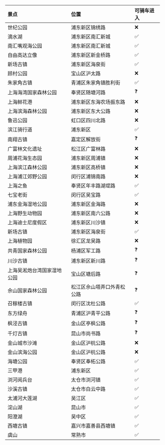 | 景点 | 位置 | 可骑车进入 | 
| :--- | :--- | :--- |
| 世纪公园 | 浦东新区锦绣路 | :x: |
| 滴水湖 |浦东新区南汇新城 | :white_check_mark: |
| 南汇嘴观海公园 | 浦东新区南汇新城 | :white_check_mark: |
| 自由高达立像 | 浦东新区新金桥路 | :white_check_mark: |
| 新场古镇 | 浦东新区海泉街 | :white_check_mark: |
| 顾村公园 | 宝山区沪太路 | :x: |
| 朱家角古镇 | 青浦区朱家角镇胜利街 | :white_check_mark: |
| 上海海湾国家森林公园 | 奉贤区随塘河路 | :question: |
| 上海鲜花港 | 浦东新区东海农场振东路 | :x: |
| 上海滨海森林公园 | 浦东新区东大公路 | :x: |
| 鲁迅公园 | 虹口区四川北路 | :x: |
| 滨江骑行道 | 浦东新区 | :white_check_mark: |
| 南翔古镇 | 嘉定区解放街 | :question: |
| 广富林文化遗址 | 松江区广富林路 | :x: |
| 周浦花海生态园 | 浦东新区周浦镇 | :x: |
| 上海滨江森林公园 | 浦东新区高桥镇 | :x: |
| 上海浦江郊野公园 | 闵行区浦锦南路 | :x: |
| 上海之鱼 | 奉贤区年丰路湖堤路 | :white_check_mark: |
| 七宝老街 | 闵行区吴宝路 | :white_check_mark: |
| 浦东金海湿地公园 | 浦东新区金海路 | :x: |
| 上海野生动物园 | 浦东新区南六公路 | :x: |
| 上海迪士尼度假区 | 浦东新区川沙镇 | :x: |
| 新场古镇 | 浦东新区海泉街 | :white_check_mark: |
| 上海植物园 | 徐汇区龙吴路 | :x: |
| 共青国家森林公园 | 杨浦区军工路 | :question: |
| 川沙古镇 | 浦东新区新川路 | :question: |
| 上海吴淞炮台湾国家湿地公园 | 宝山区塘后路 | :question: |
| 佘山国家森林公园 |松江区佘山塔弄口外青松公路 | :question: |
| 召稼楼古镇 | 闵行区沈杜公路 | :white_check_mark: |
| 东方绿舟 | 青浦区沪青平公路 | :question: |
| 枫泾古镇 | 金山区亭枫公路 | :question: |
| 千灯古镇 | 昆山市尚书路 | :question: |
| 金山城市沙滩 | 金山区沪杭公路 | :x: |
| 金山滨海公园 | 金山区沪杭公路 | :x: |
| 海塘公园 | 奉贤区奉柘公路 | :white_check_mark: |
| 三甲港 | 浦东新区 | :white_check_mark: |
| 浏河阅兵台 | 太仓市浏河镇 | :white_check_mark: |
| 沙溪古镇 | 太仓市白云中路 | :white_check_mark: |
| 太浦河大莲湖 | 吴江区 | :white_check_mark: |
| 淀山湖 | 昆山市 | :white_check_mark: |
| 阳澄湖 | 吴中区 | :white_check_mark: |
| 西塘古镇 | 嘉兴市嘉善县西塘镇 | :white_check_mark: |
| 虞山 | 常熟市 | :white_check_mark: |